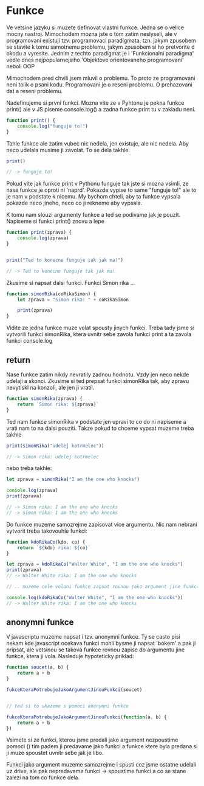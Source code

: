 # Funkce

Ve vetsine jazyku si muzete definovat vlastni funkce. Jedna se o velice mocny nastroj. Mimochodem mozna jste o tom zatim neslyseli, ale v programovani existuji tzv. programovaci paradigmata, tzn. jakym zpusobem se stavite k tomu samotnemu problemu, jakym zpusobem si ho pretvorite d okodu a vyresite. Jednim z techto paradigmat je i 'Funkcionalni paradigma' vedle dnes nejpopularnejsiho 'Objektove orientovaneho programovani' neboli OOP

Mimochodem pred chvili jsem mluvil o problemu. To proto ze programovani neni tolik o psani kodu. Programovani je o reseni problemu. O prehazovani dat a reseni problemu.

Nadefinujeme si prvni funkci. Mozna vite ze v Pyhtonu je pekna funkce print() ale v JS piseme console.log() a zadna funkce print tu v zakladu neni.

```js
function print() {
    console.log("funguje to!")
}
```

Tahle funkce ale zatim vubec nic nedela, jen existuje, ale nic nedela.
Aby neco udelala musime ji zavolat.
To se dela takhle:

```js
print()

// -> funguje to!
```

Pokud vite jak funkce print v Pythonu funguje tak jste si mozna vsimli, ze nase funkce je oproti ni 'naprd'. Pokazde vypise to same "funguje to!" ale to je nam v podstate k nicemu. My bychom chteli, aby ta funkce vypsala pokazde neco jineho, neco co ji rekneme aby vypsala.

K tomu nam slouzi argumenty funkce a ted se podivame jak je pouzit.
Napiseme si funkci print() znovu a lepe

```js
function print(zprava) {
    console.log(zprava)
}


print("Ted to konecne funguje tak jak ma!")

// -> Ted to konecne funguje tak jak ma!
```

Zkusime si napsat dalsi funkci. Funkci Simon rika ...

```js
function simonRika(coRikaSimon) {
    let zprava = "Simon rika: " + coRikaSimon

    print(zprava)
}
```

Vidite ze jedna funkce muze volat spousty jinych funkci. Treba tady jsme si vytvorili funkci simonRika, ktera uvnitr sebe zavola funkci print a ta zavola funkci console.log

## return

Nase funkce zatim nikdy nevratily zadnou hodnotu. Vzdy jen neco nekde udelaji a skonci. Zkusime si ted prepsat funkci simonRika tak, aby zpravu nevytiskl na konzoli, ale jen ji vratil.


```js
function simonRika(zprava) {
    return `Simon rika: ${zprava}`
}
```

Ted nam funkce simonRika v podstate jen upravi to co do ni napiseme a vrati nam to na dalsi pouziti. Takze pokud to chceme vypsat muzeme treba takhle


```js
print(simonRika("udelej kotrmelec"))

// -> Simon rika: udelej kotrmelec
```

nebo treba takhle: 

```js
let zprava = simonRika("I am the one who knocks")

console.log(zprava)
print(zprava)

// -> Simon rika: I am the one who knocks
// -> Simon rika: I am the one who knocks
```

Do funkce muzeme samozrejme zapisovat vice argumentu.
Nic nam nebrani vytvorit treba takovouhle funkci:

```js
function kdoRikaCo(kdo, co) {
    return `${kdo} rika: ${co}`
}

let zprava = kdoRikaCo("Walter White", "I am the one who knocks")
print(zprava)
// -> Walter White rika: I am the one who knocks

// .. muzeme cele volani funkce zapsat rovnou jako argument jine funkce

console.log(kdoRikaCo("Walter White", "I am the one who knocks"))
// -> Walter White rika: I am the one who knocks
```

## anonymni funkce

V javascriptu muzeme napsat i tzv. anonymni funkce. Ty se casto pisi nekam kde javascript ocekava funkci mohli bysme ji napsat 'bokem' a pak ji pripsat, ale vetsinou se takova funkce rovnou zapise do argumentu jine funkce, ktera ji vola. 
Nasleduje hypoteticky priklad:

```js
function soucet(a, b) {
    return a + b
}

fukceKteraPotrebujeJakoArgumentJinouFunkci(soucet)


// ted si to ukazeme s pomoci anonymni funkce

fukceKteraPotrebujeJakoArgumentJinouFunkci(function(a, b) {
    return a + b
})
```

Vsimete si ze funkci, kterou jsme predali jako argument nezpoustime pomoci () tim padem ji predavame jako funkci a funkce ktere byla predana si ji muze spoustet uvnitr sebe jak je libo.

Funkci jako argument muzeme samozrejme i spusti coz jsme ostatne udelali uz drive, ale pak nepredavame funkci -> spoustime funkci a co se stane zalezi na tom co funkce dela.